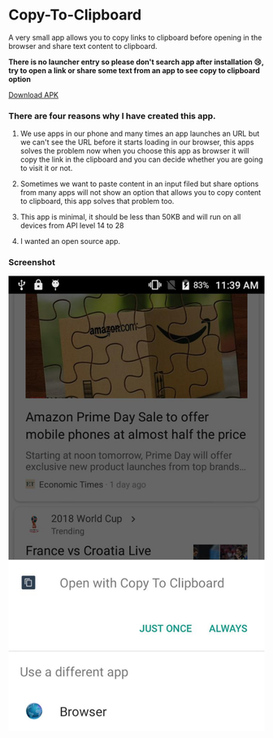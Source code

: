 # Copy-To-Clipboard

A very small app allows you to copy links to clipboard before opening in the browser and share text content to clipboard.

**There is no launcher entry so please don't search app after installation :cry:, try to open a link or share some text from an app to see copy to clipboard option**

[Download APK](https://github.com/RSCipher001/Copy-To-Clipboard/raw/master/app-release.apk)

### There are four reasons why I have created this app.

1. We use apps in our phone and many times an app launches an URL but we can't see the URL before it starts loading in our browser, this apps solves the problem now when you choose this app as browser it will copy the link in the clipboard and you can decide whether you are going to visit it or not.

2. Sometimes we want to paste content in an input filed but share options from many apps will not show an option that allows you to copy content to clipboard, this app solves that problem too.

3. This app is minimal, it should be less than 50KB and will run on all devices from API level 14 to 28

4. I wanted an open source app.


### Screenshot

![App Screenshot](Screenshot.jpeg)
